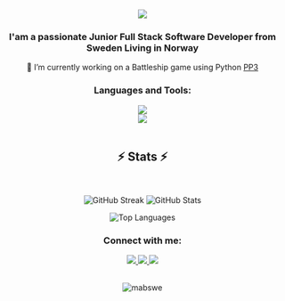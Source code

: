 <div align="center">

  
  <h1 align="center">
    <img src="https://readme-typing-svg.herokuapp.com/?font=Righteous&size=35&center=true&vCenter=true&width=500&height=70&duration=5000&lines=Hi+There!+👋;+I'm+Marat+Akbar+Boyev!;"/>
    <h3>I'am a passionate Junior Full Stack Software Developer from Sweden Living in Norway</h3>
</h1>

  <p>🔭 I’m currently working on a Battleship game using Python <a href="https://github.com/MABSWE/PP3.git">PP3</a></p>

  <h3>Languages and Tools:</h3>
<div align="center">
    <img src="https://skillicons.dev/icons?i=html,css,vscode,github,git,jquery,vercel"/><br>
    <img src="https://skillicons.dev/icons?i=python,javascript,photoshop,react,bootstrap,flask,django" /><br>

<br>
  <h2 align="center">⚡ Stats ⚡</h2>
  <br>


<!-- GitHub Streak Stats -->
<p align="center">
<img src="https://github-readme-streak-stats.herokuapp.com/?user=MABSWE&theme=dark" alt="GitHub Streak" style="border: none;"/>

<!-- GitHub Stats -->

  <img src="https://github-readme-stats.vercel.app/api?username=MABSWE&&theme=dark&show_icons=true&locale=en" alt="GitHub Stats" style="border: none;"/>

<!-- Top Languages -->
<img src="https://github-readme-stats.vercel.app/api/top-langs?username=MABSWE&&theme=dark&show_icons=true&locale=en&layout=compact" alt="Top Languages" style="border: none;"/></p>


<!-- Connect with me -->
<h3>Connect with me:</h3>

<div align="center"> 
  <a href="mailto:maratboyev86@gmail.com">
    <img src="https://img.shields.io/badge/Gmail-333333?style=for-the-badge&logo=gmail&logoColor=red" />
  </a>
  <a href="linkedin.com/in/marat-akbar-boyev-3964b7113" target="_blank">
    <img src="https://img.shields.io/badge/LinkedIn-0077B5?style=for-the-badge&logo=linkedin&logoColor=white" target="_blank" />
    <a href="https://instagram.com/corechivate" target="_blank">
  <img src="https://img.shields.io/badge/Instagram-E4405F?style=for-the-badge&logo=instagram&logoColor=white" target="_blank" /></a>
</div>
<br>
  <p>
    <img src="https://komarev.com/ghpvc/?username=mabswe&label=Profile%20views&color=0e75b6&style=flat" alt="mabswe" />
  </p>

</div>
</div>
